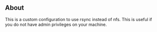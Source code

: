 ## About

This is a custom configuration to use rsync instead of nfs.
This is useful if you do not have admin privileges on your machine.

